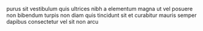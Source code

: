 purus sit vestibulum quis ultrices nibh a elementum magna ut vel posuere non
bibendum turpis non diam quis tincidunt sit et curabitur mauris semper dapibus
consectetur vel sit non arcu